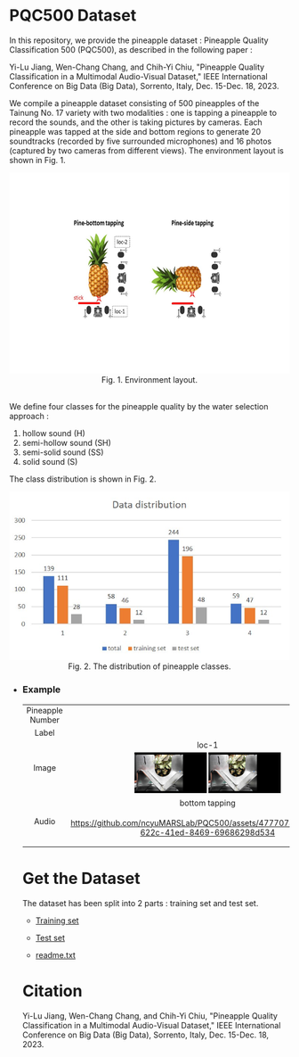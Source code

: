 # PQC500 Dataset
In this repository, we provide the pineapple dataset : Pineapple Quality Classification 500 (PQC500), as described in the following paper :

Yi-Lu Jiang, Wen-Chang Chang, and Chih-Yi Chiu, "Pineapple Quality Classification in a Multimodal Audio-Visual Dataset," IEEE International Conference on Big Data (Big Data), Sorrento, Italy, Dec. 15-Dec. 18, 2023.

We compile a pineapple dataset consisting of 500 pineapples of the Tainung No. 17 variety with two modalities : one is tapping a pineapple to record the sounds, and the other is taking pictures by cameras. Each pineapple was tapped at the side and bottom regions to generate 20 soundtracks (recorded by five surrounded microphones) and 16 photos (captured by two cameras from different views). The environment layout is shown in Fig. 1.

<div align="center">
  <img src=figures/layout.jpg width="640" height="360"><br>
  Fig. 1. Environment layout.<br>
</div>
<br>

We define four classes for the pineapple quality by the water selection approach : 
1. hollow sound (H)
2. semi-hollow sound (SH)
3. semi-solid sound (SS)
4. solid sound (S)
   
The class distribution is shown in Fig. 2.

<div align="center">
  <img src=figures/data_distribution.jpg><br>
  Fig. 2. The distribution of pineapple classes.
</div>

* ### Example
  <table>
  <tr>
    <td align="center" valign="center">Pineapple Number</td>
    <td colspan="2" align="center" valign="center">0001</td>
  </tr>
  <tr>
    <td align="center" valign="center">Label</td>
    <td colspan="2" align="center" valign="center">Hollow sound (1)</td>
  </tr>
  <tr>
    <td rowspan="2" align="center" valign="center">Image</td>
    <td align="center" valign="center">loc-1</td>
    <td align="center" valign="center">loc-2</td>   
  </tr>
  <tr>
     <td align="center" valign="center"><img src=figures/bottom.JPG width="130" ><text>  </text><img src=figures/bottom.JPG width="130"></td>
     <td align="center" valign="center"><img src=figures/side.JPG width="130"><text>  </text><img src=figures/side.JPG width="130"></td>
  </tr>
  <tr>
     <td rowspan="2" align="center" valign="center">Audio</td>
     <td align="center" valign="center">bottom tapping</td>
     <td align="center" valign="center"> side tapping </td>
  </tr>
  <tr>
     <td align="center" valign="center">
        
  https://github.com/ncyuMARSLab/PQC500/assets/47770780/0a3f3676-622c-41ed-8469-69686298d534
  
     </td>
     <td align="center" valign="center">
        
  https://github.com/ncyuMARSLab/PQC500/assets/47770780/f07dced4-ea39-4d99-b636-a6bfad59c516
  
     </td>
  </tr>
</table>

# Get the Dataset
The dataset has been split into 2 parts : training set and test set.
* [Training set](https://drive.google.com/drive/folders/139WZZxhfqy4RucsbOBUVxgkyaTGmkSYS?usp=sharing)

* [Test set](https://drive.google.com/drive/folders/1h5Zgut1VToTHIdTU-c7JzuwNUVh21DDa?usp=sharing)

* [readme.txt](https://drive.google.com/file/d/1vi7yqIkfDPeJRwRkzFrkcZ1hdFLtln5p/view?usp=drive_link)
  

# Citation
Yi-Lu Jiang, Wen-Chang Chang, and Chih-Yi Chiu, "Pineapple Quality Classification in a Multimodal Audio-Visual Dataset," IEEE International Conference on Big Data (Big Data), Sorrento, Italy, Dec. 15-Dec. 18, 2023.
